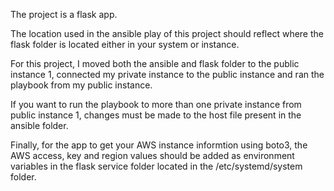 The project is a flask app.

The location used in the ansible play of this project should reflect where the flask folder is located either in your system or instance. 

For this project, I moved both the ansible and flask folder to the public instance 1, connected my private instance to the public instance and ran the playbook 
from my public instance. 

If you want to run the playbook to more than one private instance from public instance 1, changes must be made to the host file present in the ansible folder.

Finally, for the app to get your AWS instance informtion using boto3, the AWS access, key and region values should be added as environment variables in the
flask service folder located in the /etc/systemd/system folder.
